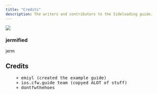 ```yaml
---
title: "Credits"
description: The writers and contributors to the Sideloading guide.
---
```


<div>
  <div class="credits">
    <div class="user">
      <img src="https://github.com/jermification.png">
    </div>
    <div class="user">
      <h3>jermified</h3>
      <p>jerm</p>
      <a class="social-icon" href="https://discord.com/users/614629735145930768" target="_blank">
        <i class="fab fa-discord"></i>
      </a>
      <a class="social-icon" href="https://github.com/jermification" target="_blank">
        <i class="fab fa-github"></i>
      </a>
    </div>
  </div>
</div>

## Credits

<pre>
    + emiyl (created the example guide)
    + ios.cfw.guide team (copyed ALOT of stuff)
    + dontfwthehoes
</pre>

